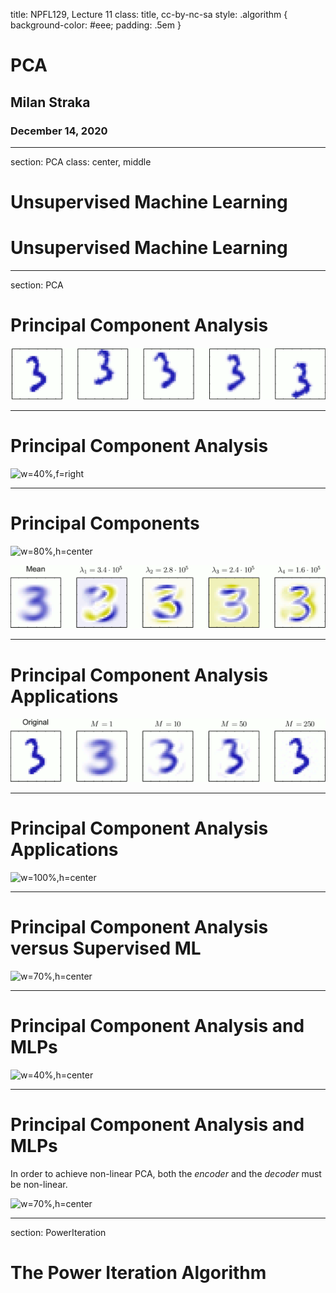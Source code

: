 title: NPFL129, Lecture 11
class: title, cc-by-nc-sa
style: .algorithm { background-color: #eee; padding: .5em }
# PCA

## Milan Straka

### December 14, 2020

---
section: PCA
class: center, middle
# Unsupervised Machine Learning

# Unsupervised Machine Learning

---
section: PCA
# Principal Component Analysis

![w=100%,h=center](manifold_example.png)

---
# Principal Component Analysis

![w=40%,f=right](pca_variance.svgz)

---
# Principal Components

![w=80%,h=center](pca_threes_eigenvalues.svgz)

![w=80%,h=center](pca_threes_eigenvectors.png)

---
# Principal Component Analysis Applications

![w=100%,h=center](pca_threes_reconstruction.png)

---
# Principal Component Analysis Applications

![w=100%,h=center](pca_whitening.svgz)

---
# Principal Component Analysis versus Supervised ML

![w=70%,h=center](pca_unsupervised_vs_supervised.svgz)

---
# Principal Component Analysis and MLPs

![w=40%,h=center](pca_ae.svgz)

---
# Principal Component Analysis and MLPs

In order to achieve non-linear PCA, both the _encoder_ and the _decoder_ must be
non-linear.

![w=70%,h=center](pca_ae_nonlinear.svgz)

---
section: PowerIteration
# The Power Iteration Algorithm
